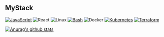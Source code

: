 
## MyStack
[![JavaScript](https://img.shields.io/badge/JavaScript-F7DF1E?logo=javascript&logoColor=000)](#)
![React](https://img.shields.io/badge/React-%2320232a.svg?logo=react&style=flat)
![Linux](https://img.shields.io/badge/-Linux-6C6694.svg?logo=linux&style=flat)
[![Bash](https://img.shields.io/badge/Bash-4EAA25?logo=gnubash&logoColor=fff)](#)
![Docker](https://img.shields.io/badge/-Docker-%230db7ed.svg?logo=docker&style=flat&logoColor=white)
[![Kubernetes](https://img.shields.io/badge/Kubernetes-326CE5?logo=kubernetes&logoColor=fff)](#)
[![Terraform](https://img.shields.io/badge/Terraform-844FBA?logo=terraform&logoColor=fff)](#)

[![Anurag's github stats](https://github-readme-status.vercel.app/api?theme=dark&username=vlad-beryozkin&show_icons=true)](https://github.com/anuraghzra/github-readme-stats)
